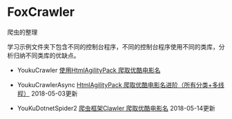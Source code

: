 # FoxCrawler
爬虫的整理

学习示例文件夹下包含不同的控制台程序，不同的控制台程序使用不同的类库，分析归纳不同类库的优缺点。

- YoukuCrawler [使用HtmlAgilityPack 爬取优酷电影名](https://www.jianshu.com/p/98d8734d1a66)

- YoukuCrawlerAsync [HtmlAgilityPack 爬取优酷电影名进阶（所有分类+多线程）](https://www.jianshu.com/p/01fe631482e7) 2018-05-03更新

- YouKuDotnetSpider2 [爬虫框架Clawler 爬取优酷电影名](https://www.jianshu.com/p/fd07787e6b63) 2018-05-14更新
